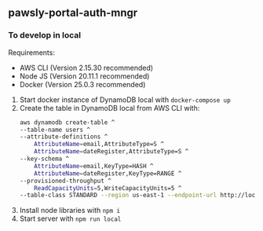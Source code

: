 ## pawsly-portal-auth-mngr

### To develop in local

Requirements:
- AWS CLI (Version 2.15.30 recommended)
- Node JS (Version 20.11.1 recommended)
- Docker (Version 25.0.3 recommended)

1. Start docker instance of DynamoDB local with `docker-compose up`
2. Create the table in DynamoDB local from AWS CLI with:
    ```bash
    aws dynamodb create-table ^
    --table-name users ^
    --attribute-definitions ^
        AttributeName=email,AttributeType=S ^
        AttributeName=dateRegister,AttributeType=S ^
    --key-schema ^
        AttributeName=email,KeyType=HASH ^
        AttributeName=dateRegister,KeyType=RANGE ^
    --provisioned-throughput ^
        ReadCapacityUnits=5,WriteCapacityUnits=5 ^
    --table-class STANDARD --region us-east-1 --endpoint-url http://localhost:8000
    ```
3. Install node libraries with `npm i`
4. Start server with `npm run local`
